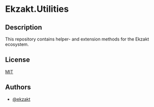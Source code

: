 # Ekzakt.Utilities


## Description
This repository contains helper- and extension methods for the Ekzakt ecosystem.


## License
[MIT](https://choosealicense.com/licenses/mit/)


## Authors
- [@ekzakt](https://www.github.com/ekzakt)